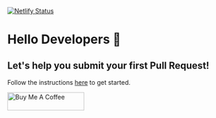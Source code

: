 [![Netlify Status](https://api.netlify.com/api/v1/badges/ef50f459-d503-45a1-b9dd-b87e81e30117/deploy-status)](https://app.netlify.com/sites/gitstart/deploys)

# Hello Developers :wave:
## Let's help you submit your first Pull Request!

Follow the instructions [here](https://gitstart.tech) to get started. 


<a href="https://www.buymeacoffee.com/rishabhbansal" target="_blank"><img src="https://cdn.buymeacoffee.com/buttons/default-orange.png" alt="Buy Me A Coffee" height="41" width="174"></a>
